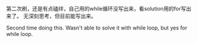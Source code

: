 第二次刷，还是有点磕绊，自己用的while循环没写出来，看solution用的for写出来了。
无深刻思考，但目前能写出来。

Second time doing this. Wasn't able to solve it with while loop, but yes for while loop.
